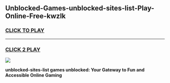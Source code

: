 
## Unblocked-Games-unblocked-sites-list-Play-Online-Free-kwzlk
<h3>
<a href="https://premium76.site?title=unblocked-sites-list&ref=26A">CLICK TO PLAY</a></h3>
<hr>

<h3>
<a href="https://premium76.site?title=unblocked-sites-list&ref=26A">CLICK 2 PLAY</a>
  
</h3>

<a href="https://premium76.site?title=unblocked-sites-list&ref=26A"><img src="https://clearcache.store/games.png"></a>


**unblocked-sites-list games unblocked: Your Gateway to Fun and Accessible Online Gaming**
